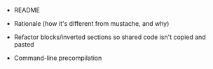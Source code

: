 * README
* Rationale (how it's different from mustache, and why)

* Refactor blocks/inverted sections so shared code isn't copied and pasted

* Command-line precompilation
